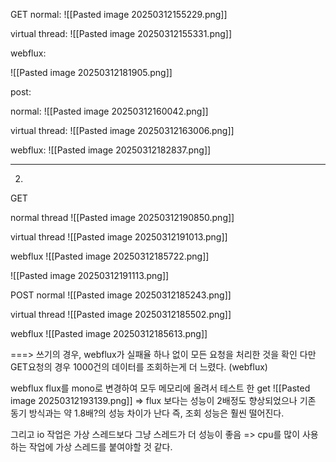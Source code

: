 
GET
normal:
![[Pasted image 20250312155229.png]]


virtual thread:
![[Pasted image 20250312155331.png]]

webflux:

![[Pasted image 20250312181905.png]]


post:

normal:
![[Pasted image 20250312160042.png]]

virtual thread:
![[Pasted image 20250312163006.png]]


webflux:
![[Pasted image 20250312182837.png]]






-------

2.
GET

normal thread
![[Pasted image 20250312190850.png]]


virtual thread
![[Pasted image 20250312191013.png]]

webflux
![[Pasted image 20250312185722.png]]


![[Pasted image 20250312191113.png]]


POST
normal
![[Pasted image 20250312185243.png]]

virtual thread
![[Pasted image 20250312185502.png]]

webflux
![[Pasted image 20250312185613.png]]




===> 쓰기의 경우, webflux가 실패율 하나 없이 모든 요청을 처리한 것을 확인
다만 GET요청의 경우 1000건의 데이터를 조회하는게 더 느렸다. (webflux)



webflux flux를 mono로 변경하여 모두 메모리에 올려서 테스트 한 get
![[Pasted image 20250312193139.png]]
=> flux 보다는 성능이 2배정도 향상되었으나 기존 동기 방식과는 약 1.8배?의 성능 차이가 난다
즉, 조회 성능은 훨씬 떨어진다.


그리고 io 작업은 가상 스레드보다 그냥 스레드가 더 성능이 좋음
=> cpu를 많이 사용하는 작업에 가상 스레드를 붙여야할 것 같다.